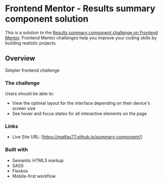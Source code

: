 # Frontend Mentor - Results summary component solution

This is a solution to the [Results summary component challenge on Frontend Mentor](https://www.frontendmentor.io/challenges/results-summary-component-CE_K6s0maV). Frontend Mentor challenges help you improve your coding skills by building realistic projects. 

## Overview

Simpler frontend challenge 
### The challenge

Users should be able to:

- View the optimal layout for the interface depending on their device's screen size
- See hover and focus states for all interactive elements on the page
### Links

- Live Site URL: [https://matfav77.github.io/summary-component/]
### Built with

- Semantic HTML5 markup
- SASS
- Flexbox
- Mobile-first workflow
